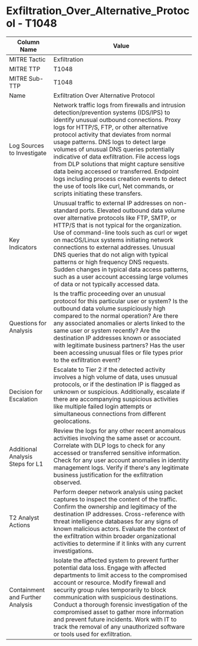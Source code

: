 # Exfiltration_Over_Alternative_Protocol - T1048

| Column Name | Value |
|-------------|-------|
| MITRE Tactic | Exfiltration |
| MITRE TTP | T1048 |
| MITRE Sub-TTP | T1048 |
| Name | Exfiltration Over Alternative Protocol |
| Log Sources to Investigate | Network traffic logs from firewalls and intrusion detection/prevention systems (IDS/IPS) to identify unusual outbound connections. Proxy logs for HTTP/S, FTP, or other alternative protocol activity that deviates from normal usage patterns. DNS logs to detect large volumes of unusual DNS queries potentially indicative of data exfiltration. File access logs from DLP solutions that might capture sensitive data being accessed or transferred. Endpoint logs including process creation events to detect the use of tools like curl, Net commands, or scripts initiating these transfers. |
| Key Indicators | Unusual traffic to external IP addresses on non-standard ports. Elevated outbound data volume over alternative protocols like FTP, SMTP, or HTTP/S that is not typical for the organization. Use of command-line tools such as curl or wget on macOS/Linux systems initiating network connections to external addresses. Unusual DNS queries that do not align with typical patterns or high frequency DNS requests. Sudden changes in typical data access patterns, such as a user account accessing large volumes of data or not typically accessed data. |
| Questions for Analysis | Is the traffic proceeding over an unusual protocol for this particular user or system? Is the outbound data volume suspiciously high compared to the normal operation? Are there any associated anomalies or alerts linked to the same user or system recently? Are the destination IP addresses known or associated with legitimate business partners? Has the user been accessing unusual files or file types prior to the exfiltration event? |
| Decision for Escalation | Escalate to Tier 2 if the detected activity involves a high volume of data, uses unusual protocols, or if the destination IP is flagged as unknown or suspicious. Additionally, escalate if there are accompanying suspicious activities like multiple failed login attempts or simultaneous connections from different geolocations. |
| Additional Analysis Steps for L1 | Review the logs for any other recent anomalous activities involving the same asset or account. Correlate with DLP logs to check for any accessed or transferred sensitive information. Check for any user account anomalies in identity management logs. Verify if there's any legitimate business justification for the exfiltration observed. |
| T2 Analyst Actions | Perform deeper network analysis using packet captures to inspect the content of the traffic. Confirm the ownership and legitimacy of the destination IP addresses. Cross-reference with threat intelligence databases for any signs of known malicious actors. Evaluate the context of the exfiltration within broader organizational activities to determine if it links with any current investigations. |
| Containment and Further Analysis | Isolate the affected system to prevent further potential data loss. Engage with affected departments to limit access to the compromised account or resource. Modify firewall and security group rules temporarily to block communication with suspicious destinations. Conduct a thorough forensic investigation of the compromised asset to gather more information and prevent future incidents. Work with IT to track the removal of any unauthorized software or tools used for exfiltration. |
